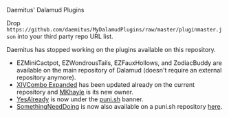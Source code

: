 Daemitus' Dalamud Plugins

Drop `https://github.com/daemitus/MyDalamudPlugins/raw/master/pluginmaster.json` into your third party repo URL list.

Daemitus has stopped working on the plugins available on this repository.

- EZMiniCactpot, EZWondrousTails, EZFauxHollows, and ZodiacBuddy are available on the main repository of Dalamud (doesn't require an external repository anymore).
- [XIVCombo Expanded](https://github.com/MKhayle/XIVComboPlugin) has been updated already on the current repository and [MKhayle](https://github.com/MKhayle/) is its new owner.
- [YesAlready](https://puni.sh/plugin/YesAlready) is now under the [puni.sh](https://puni.sh/) banner.
- [SomethingNeedDoing](https://github.com/Jaksuhn/SomethingNeedDoing) is now also available on a puni.sh repository [here](https://puni.sh/api/repository/croizat).
